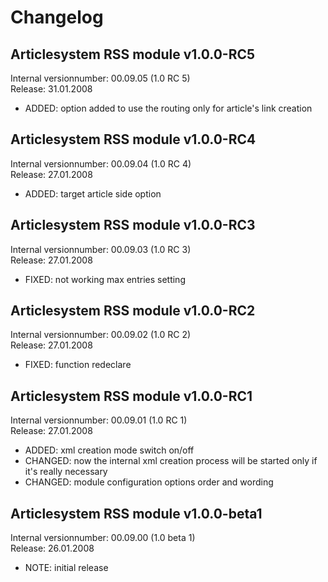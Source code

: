Changelog
================================================================================================


Articlesystem RSS module v1.0.0-RC5
------------------------------------------------------------------------------------------------
Internal versionnumber: 00.09.05 (1.0 RC 5)<br/>
Release: 31.01.2008

* ADDED: option added to use the routing only for article's link creation



Articlesystem RSS module v1.0.0-RC4
------------------------------------------------------------------------------------------------
Internal versionnumber: 00.09.04 (1.0 RC 4)<br/>
Release: 27.01.2008

* ADDED: target article side option



Articlesystem RSS module v1.0.0-RC3
------------------------------------------------------------------------------------------------
Internal versionnumber: 00.09.03 (1.0 RC 3)<br/>
Release: 27.01.2008

* FIXED: not working max entries setting



Articlesystem RSS module v1.0.0-RC2
------------------------------------------------------------------------------------------------
Internal versionnumber: 00.09.02 (1.0 RC 2)<br/>
Release: 27.01.2008

* FIXED: function redeclare



Articlesystem RSS module v1.0.0-RC1
------------------------------------------------------------------------------------------------
Internal versionnumber: 00.09.01 (1.0 RC 1)<br/>
Release: 27.01.2008

* ADDED: xml creation mode switch on/off
* CHANGED: now the internal xml creation process will be started only if it's really necessary
* CHANGED: module configuration options order and wording



Articlesystem RSS module v1.0.0-beta1
------------------------------------------------------------------------------------------------
Internal versionnumber: 00.09.00 (1.0 beta 1)<br/>
Release: 26.01.2008

* NOTE: initial release


